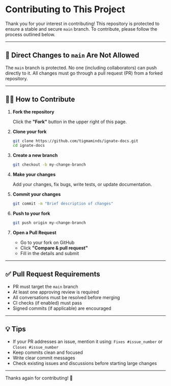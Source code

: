 # Contributing to This Project

Thank you for your interest in contributing! This repository is protected to ensure a stable and secure `main` branch. To contribute, please follow the process outlined below.

---

## 🚫 Direct Changes to `main` Are Not Allowed

The `main` branch is protected. No one (including collaborators) can push directly to it. All changes must go through a pull request (PR) from a forked repository.

---

## 🧑‍💻 How to Contribute

1. **Fork the repository**

   Click the **"Fork"** button in the upper right of this page.

2. **Clone your fork**

   ```bash
   git clone https://github.com/tigmaminds/ignate-docs.git
   cd ignate-docs
   ```

3. **Create a new branch**

   ```bash
   git checkout -b my-change-branch
   ```

4. **Make your changes**

   Add your changes, fix bugs, write tests, or update documentation.

5. **Commit your changes**

   ```bash
   git commit -m "Brief description of changes"
   ```

6. **Push to your fork**

   ```bash
   git push origin my-change-branch
   ```

7. **Open a Pull Request**

   * Go to your fork on GitHub
   * Click **"Compare & pull request"**
   * Fill in the details and submit

---

## ✅ Pull Request Requirements

* PR must target the `main` branch
* At least one approving review is required
* All conversations must be resolved before merging
* CI checks (if enabled) must pass
* Signed commits (if applicable) are encouraged

---

## 💡 Tips

* If your PR addresses an issue, mention it using:
  `Fixes #issue_number` or `Closes #issue_number`
* Keep commits clean and focused
* Write clear commit messages
* Check existing issues and discussions before starting large changes

---

Thanks again for contributing! 🎉
